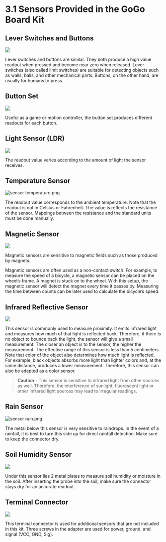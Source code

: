 # 3.1 Sensors Provided in the GoGo Board Kit

## Lever Switches and Buttons <a id="lever-switches-and-buttons"></a>

![](https://lh6.googleusercontent.com/XXhoiviM0cP9LWZSgzPx0pWmHF0x-tR4V8OhTWUseZfxY3xGaHsyGhh-O5gTvfPI-BFfGeMEibbzyN9AMxTOgTI_vG4uYLYIu8t6anoM7GqdF8GhQbq1BX0YVVc38N52Md8o0loC)

Lever switches and buttons are similar. They both produce a high value readout when pressed and become near zero when released. Lever switches \(also called limit switches\) are suitable for detecting objects such as walls, balls, and other mechanical parts. Buttons, on the other hand, are usually for humans to press.

## Button Set <a id="button-set"></a>

![](https://lh5.googleusercontent.com/VUuiVQfDIceaurA8ryCCKjCOdan_ojwqc-Ogk9oiTRG6wBkPoh3-9_3EjxNkxEgRUqDUo_AL_sG_9mdyHAXpLfrVwb0iCmKGt-oUY4JY7gBwwPLyMTdp5RJ7jfbck4nPfMl6uJOx)

Useful as a game or motion controller, the button set produces different readouts for each button.

## Light Sensor \(LDR\) <a id="light-sensor"></a>

![](https://lh5.googleusercontent.com/Rmta4SQ9rb1CuqJC9vY8uw2z4zgpFS7AN6q9hSuqbtxWINkbDGAognrPA6hnccv69Y8ekl-TX3fxjedsuwo3xmHmx09xpjsnYAJB_OJgzHxJvoyNSvG8lybrCexIjteQXqjVuOnZ)

The readout value varies according to the amount of light the sensor receives.

## Temperature Sensor <a id="temperature-sensor"></a>

![sensor temperature.png](https://lh4.googleusercontent.com/GgtVOBlhdmGlF5LMSz3Avz-HLId9joXpfCZim2qFtt0QcdBQ25VHQd26BjgpoJD-vrjQtmdlnh5DhBlurrMIGVKLwScvIS4_8jwphbhye3EXrXdJP_gFW9FFYLhtqAdA9J5Dwn5j)

The readout value corresponds to the ambient temperature. Note that the readout is not in Celsius or Fahrenheit. The value is reflects the resistance of the sensor. Mappings between the resistance and the standard units must be done manually.

## Magnetic Sensor <a id="magnetic-sensor"></a>

![](https://lh6.googleusercontent.com/CQGNhkdfH75drhz385lKoW1OglalqJBSMLQhiySijjqP--X6O6tu1wlXJOunjBo812kH5iarjZ3BdrSkZTjiJ4qFYrz-Be1pFbg5Ih_bgaO-koYnUkgcByjTe5c2BLh3POmkZuE5)

Magnetic sensors are sensitive to magnetic fields such as those produced by magnets.

Magnetic sensors are often used as a non-contact switch. For example, to measure the speed of a bicycle, a magnetic sensor can be placed on the wheel’s frame. A magnet is stuck on to the wheel. With this setup, the magnetic sensor will detect the magnet every time it passes by. Measuring the time between counts can be later used to calculate the bicycle’s speed.

## Infrared Reflective Sensor <a id="infrared-reflective-sensor"></a>

![](https://lh6.googleusercontent.com/9bqUi-qv_uhq71zSn1qe5G5Q2os-9ULuRJx4bYSiWGFkwLS6zst3X9RLamf2FFtss5Z84vbJSwBFot1EuPXAiKHHl78HWCK0QvImOj_90SzTNkjAKNDW9R7ATZbA-Ty3MOQCzG-f)

This sensor is commonly used to measure proximity. It emits infrared light and measures how much of that light is reflected back. Therefore, if there is no object to bounce back the light, the sensor will give a small measurement. The closer an object is to the sensor, the higher the measurement. The effective range of this sensor is less than 5 centimeters. Note that color of the object also determines how much light is reflected. For example, black objects absorbs more light than lighter colors and, at the same distance, produces a lower measurement. Therefore, this sensor can also be adapted as a color sensor.

> **Caution** - This sensor is sensitive to infrared light from other sources as well. Therefore, the interference of sunlight, fluorescent light or other infrared light sources may lead to irregular readings.

## Rain Sensor <a id="rain-sensor"></a>

![sensor rain.png](https://lh6.googleusercontent.com/CfP5LQKjRSXzFGOnuqzSghzV4rAUu6DPD7DwLa5ZfnhmXN8CpqvpPtg5rDMCYnX90mYWqtnHv-SApJSrw7jd4kprxunTzj0wi4qAgi-3HP3QB5qRG6e1Uy38ju5tB-EuAfmII9am)

The metal below this sensor is very sensitive to raindrops. In the event of a rainfall, it is best to turn this side up for direct rainfall detection. Make sure to keep the connector dry.

## Soil Humidity Sensor <a id="soil-humidity-sensor"></a>

![](https://lh5.googleusercontent.com/ShjcJG_JzPDLen6CHoZZ4e0Sj32jGRE9LkxeuEOF3dj6xbNRnLBs99zIflF2-HfLuEQvP3Mxs25vxdhhigT3l7XoaJ09EYUyPRfVp_y9uOvdiCScQY8JnIfMLVQ_Ea48FmfoWtS4)

Under this sensor lies 2 metal plates to measure soil humidity or moisture in the soil. After inserting the probe into the soil, make sure the connector stays dry for an accurate readout.

## Terminal Connector <a id="terminal-connector"></a>

![](https://lh6.googleusercontent.com/BsDQ0Lmmj7k9reFACTEsyOA4DZzNWpNU4UPFLcLUXE90ZmSS-JHGJHknNh9i-nWG90HLG6i3DOGQdDADIxE3sIH4rUigGNeczo-xpQE5f32wpqlR7wWbCZlke0e652HwQEYGV5Og)

This terminal connector is used for additional sensors that are not included in this kit. Three screws in the adapter are used for power, ground, and signal \(VCC, GND, Sig\).

